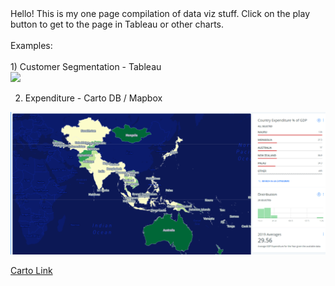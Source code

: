 <html>
  <body>
    Hello! This is my one page compilation of data viz stuff. Click on the play button to get to the page in Tableau or other charts.<br></br>
    Examples:<br></br>    
1) Customer Segmentation - Tableau  
  <div class='tableauPlaceholder' id='viz1587495466867' style='position: relative'><noscript>
    <a href='https:&#47;&#47;public.tableau.com&#47;profile&#47;verne.ongteco#!&#47;vizhome&#47;CustomerSegmentation_15873626098920&#47;Story1'>
      <img alt=' ' src='https:&#47;&#47;public.tableau.com&#47;static&#47;images&#47;Cu&#47;CustomerSegmentation_15873626098920&#47;Story1&#47;1_rss.png' style='border: none' /></a>
    </noscript><object class='tableauViz'  style='display:none;'><param name='host_url' value='https%3A%2F%2Fpublic.tableau.com%2F' /> 
    <param name='embed_code_version' value='3' /> <param name='site_root' value='' /><param name='name' value='CustomerSegmentation_15873626098920&#47;Story1' /><param name='tabs' value='no' /><param name='toolbar' value='yes' /><param name='static_image' value='https:&#47;&#47;public.tableau.com&#47;static&#47;images&#47;Cu&#47;CustomerSegmentation_15873626098920&#47;Story1&#47;1.png' /> <param name='animate_transition' value='yes' /><param name='display_static_image' value='yes' /><param name='display_spinner' value='yes' /><param name='display_overlay' value='yes' /><param name='display_count' value='yes' /></object>
    </div>      
    
2) Expenditure - Carto DB / Mapbox

![Carto](https://github.com/verneh/dataviz/blob/master/images/cartodb.png)

[Carto Link](https://verneh.carto.com/builder/98bb3365-202b-4859-b157-1a17995ad5fc/embed)

  </body>
 </html>
